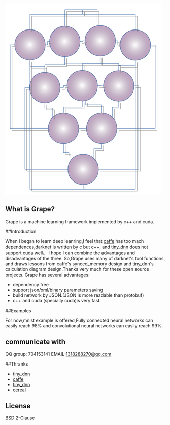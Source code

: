 ![Grape](/doc/pics/logo.png)

## What is Grape?

Grape is a machine learning framework implemented by c++ and cuda.

##Introduction

When I began to learn deep leanring,I feel that [caffe](https://github.com/BVLC/caffe) has too 
mach dependences,[darknet](https://github.com/pjreddie/darknet) is written by c but c++,
and [tiny_dnn](https://github.com/tiny-dnn/tiny-dnn) does not support cuda well。
I hope I can combine the advantages and disadvantages of the three.
So,Grape uses many of darknet's tool functions, and draws lessons from caffe's 
synced_memory design and tiny_dnn's calculation diagram design.Thanks very 
much for these open source projects.
Grape has several advantages:

* dependency free
* support json/xml/binary parameters saving
* build network by JSON.(JSON is more readable than protobuf)
* c++ and cuda (specially cuda)is very fast.
    
##Examples

For now,mnist example is offered,Fully connected neural networks can easily reach 98% 
and convolutional neural networks can easily reach 99%.


## communicate with

QQ group: 704153141
EMAIL:1318288270@qq.com


##Thranks

* [tiny_dnn](https://github.com/tiny-dnn/tiny-dnn) 
* [caffe](https://github.com/BVLC/caffe)
* [tiny_dnn](https://github.com/tiny-dnn/tiny-dnn)
* [cereal](https://github.com/USCiLab/cereal)

## License

BSD 2-Clause<br />